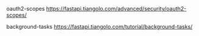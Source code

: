 oauth2-scopes
https://fastapi.tiangolo.com/advanced/security/oauth2-scopes/

background-tasks
https://fastapi.tiangolo.com/tutorial/background-tasks/

